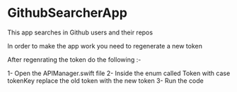 # GithubSearcherApp
This app searches in Github users and their repos

In order to make the app work you need to regenerate a new token

After regenrating the token do the following :-

1- Open the APIManager.swift file 
2- Inside the enum called Token with case tokenKey replace the old token with the new token
3- Run the code
